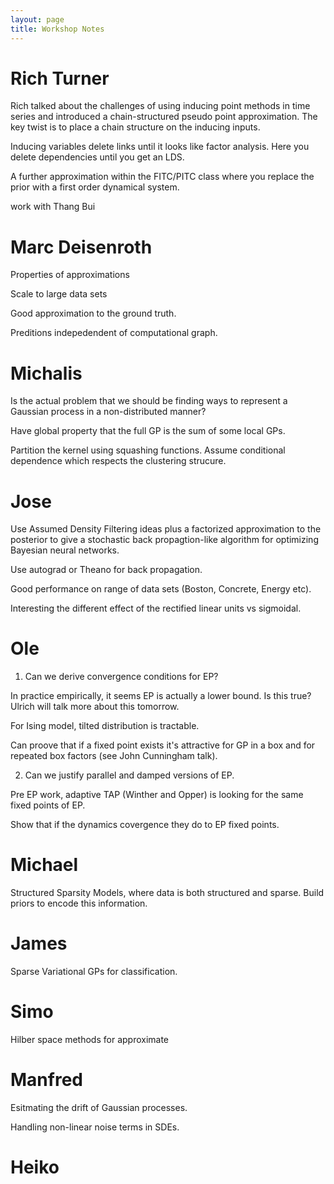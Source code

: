 ```yaml
---
layout: page
title: Workshop Notes
---
```


# Rich Turner

Rich talked about the challenges of using inducing point methods in time series and introduced a chain-structured pseudo point approximation. The key twist is to place a chain structure on the inducing inputs.

Inducing variables delete links until it looks like factor analysis. Here you delete dependencies until you get an LDS.

A further approximation within the FITC/PITC class where you replace the prior with a first order dynamical system.


work with Thang Bui

# Marc Deisenroth

Properties of approximations

Scale to large data sets

Good approximation to the ground truth.

Preditions indepedendent of computational graph.

# Michalis

Is the actual problem that we should be finding ways to represent a Gaussian process in a non-distributed manner?

Have global property that the full GP is the sum of some local GPs.

Partition the kernel using squashing functions. Assume conditional dependence which respects the clustering strucure. 

# Jose

Use Assumed Density Filtering ideas plus a factorized approximation to the posterior to give a stochastic back propagtion-like algorithm for optimizing Bayesian neural networks.

Use autograd or Theano for back propagation.

Good performance on range of data sets (Boston, Concrete, Energy etc).

Interesting the different effect of the rectified linear units vs sigmoidal.

# Ole

1) Can we derive convergence conditions for EP?

In practice empirically, it seems EP is actually a lower bound. Is this true? Ulrich will talk more about this tomorrow.

For Ising model, tilted distribution is tractable.

Can proove that if a fixed point exists it's attractive for GP in a box and for repeated box factors (see John Cunningham talk).

2) Can we justify parallel and damped versions of EP.

Pre EP work, adaptive TAP (Winther and Opper) is looking for the same fixed points of EP.

Show that if the dynamics covergence they do to EP fixed points.

# Michael

Structured Sparsity Models, where data is both structured and sparse. Build priors to encode this information.

# James

Sparse Variational GPs for classification.


# Simo

Hilber space methods for approximate


# Manfred

Esitmating the drift of Gaussian processes.

Handling non-linear noise terms in SDEs.

# Heiko
